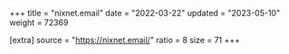 +++
title = "nixnet.email"
date = "2022-03-22"
updated = "2023-05-10"
weight = 72369

[extra]
source = "https://nixnet.email/"
ratio = 8
size = 71
+++
